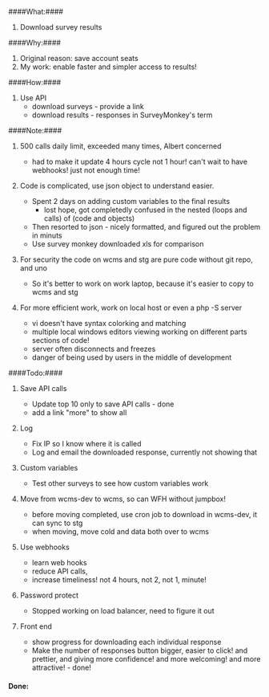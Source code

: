 ####What:####
1. Download survey results

####Why:####
1. Original reason: save account seats  
2. My work: enable faster and simpler access to results!

####How:####
1. Use API
    + download surveys - provide a link
    + download results - responses in SurveyMonkey's term

####Note:####
1. 500 calls daily limit, exceeded many times, Albert concerned
    + had to make it update 4 hours cycle not 1 hour! can't wait to have webhooks! just not enough time! 
    
2. Code is complicated, use json object to understand easier.
    + Spent 2 days on adding custom variables to the final results
        - lost hope, got completedly confused in the nested (loops and calls) of (code and objects)
    + Then resorted to json - nicely formatted, and figured out the problem in minuts
    + Use survey monkey downloaded xls for comparison
    
3. For security the code on wcms and stg are pure code without git repo, and uno
    + So it's better to work on work laptop, because it's easier to copy to wcms and stg
    
4. For more efficient work, work on local host or even a php -S server    
    + vi doesn't have syntax colorking and matching
    + multiple local windows editors viewing working on different parts sections of code!
    + server often disconnects and freezes
    + danger of being used by users in the middle of development

####Todo:####
1. Save API calls
    + Update top 10 only to save API calls - done
    + add a link "more" to show all
    
2. Log
    + Fix IP so I know where it is called
    + Log and email the downloaded response, currently not showing that
    
3. Custom variables
    + Test other surveys to see how custom variables work

4. Move from wcms-dev to wcms, so can WFH without jumpbox!
    + before moving completed, use cron job to download in wcms-dev, it can sync to stg
	+ when moving, move cold and data both over to wcms
    
5. Use webhooks
    + learn web hooks
    + reduce API calls, 
    + increase timeliness! not 4 hours, not 2, not 1, minute! 
    
6. Password protect
    + Stopped working on load balancer, need to figure it out
    
7. Front end
    + show progress for downloading each individual response
    + Make the number of responses button bigger, easier to click! and prettier, and giving more confidence! and more welcoming! and more attractive! - done! 


#### Done: ####
